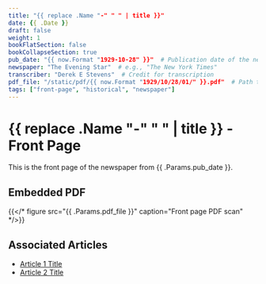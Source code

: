 ```yaml
---
title: "{{ replace .Name "-" " " | title }}"
date: {{ .Date }}
draft: false
weight: 1
bookFlatSection: false
bookCollapseSection: true
pub_date: "{{ now.Format "1929-10-28" }}"  # Publication date of the newspaper (YYYY-MM-DD)
newspaper: "The Evening Star"  # e.g., "The New York Times"
transcriber: "Derek E Stevens"  # Credit for transcription
pdf_file: "/static/pdf/{{ now.Format "1929/10/28/01/" }}.pdf"  # Path to the front page of newspaper of PDF in static/
tags: ["front-page", "historical", "newspaper"]
---
```


# {{ replace .Name "-" " " | title }} - Front Page

This is the front page of the newspaper from {{ .Params.pub_date }}.

## Embedded PDF
{{</* figure src="{{ .Params.pdf_file }}" caption="Front page PDF scan" */>}}

## Associated Articles
- [Article 1 Title](/path/to/article1/)
- [Article 2 Title](/path/to/article2/)

<!-- Add transcribed text or summaries from the front page here if needed -->
